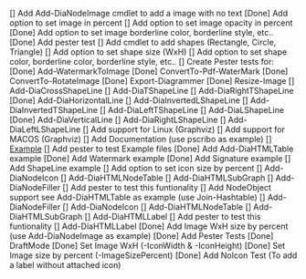 [] Add Add-DiaNodeImage cmdlet to add a image with no text
    [Done] Add option to set image in percent
    [] Add option to set image opacity in percent
    [Done] Add option to set image borderline color, borderline style, etc..
    [Done] Add pester test
[] Add cmdlet to add shapes (Rectangle, Circle, Triangle)
    [] Add option to set shape size (WxH)
    [] Add option to set shape color, borderline color, borderline style, etc..
[] Create Pester tests for:
    [Done] Add-WatermarkToImage
    [Done] ConvertTo-Pdf-WaterMark
    [Done] ConvertTo-RotateImage
    [Done] Export-Diagrammer
    [Done] Resize-Image
    [] Add-DiaCrossShapeLine
    [] Add-DiaTShapeLine
    [] Add-DiaRightTShapeLine
    [Done] Add-DiaHorizontalLine
    [] Add-DiaInvertedLShapeLine
    [] Add-DiaInvertedTShapeLine
    [] Add-DiaLeftTShapeLine
    [] Add-DiaLShapeLine
    [Done] Add-DiaVerticalLine
    [] Add-DiaRightLShapeLine
    [] Add-DiaLeftLShapeLine
[] Add support for Linux (Graphviz)
[] Add support for MACOS (Graphviz)
[] Add Documentation (use pscribo as example)
    [] [Example](https://github.com/iainbrighton/PScribo/blob/dev/Examples/Example01.ps1)
        [] Add pester to test Example files
    [Done] Add Add-DiaHTMLTable example
    [Done] Add Watermark example
    [Done] Add Signature example
    [] Add ShapeLine example
[] Add option to set icon size by percent
    [] Add-DiaNodeIcon
    [] Add-DiaHTMLNodeTable
    [] Add-DiaHTMLSubGraph
    [] Add-DiaNodeFiller
    [] Add pester to test this funtionality
[] Add NodeObject support see Add-DiaHTMLTable as example (use Join-Hashtable)
    [] Add-DiaNodeFiller
    [] Add-DiaNodeIcon
    [] Add-DiaHTMLNodeTable
    [] Add-DiaHTMLSubGraph
    [] Add-DiaHTMLLabel
    [] Add pester to test this funtionality
[] Add-DiaHTMLLabel
    [Done] Add Image WxH size by percent (use Add-DiaNodeImage as example)
    [Done] Add Pester Tests
        [Done] DraftMode
        [Done] Set Image WxH (-IconWidth & -IconHeight)
        [Done] Set Image size by percent (-ImageSizePercent)
        [Done] Add NoIcon Test (To add a label without attached icon)